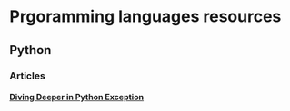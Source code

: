 # Prgoramming languages resources

## Python
### Articles
#### [Diving Deeper in Python Exception](https://dev.to/derlin/diving-deeper-into-python-exceptions-cf1?fbclid=IwAR2pV11gT6i-TUodCGx-V82xizB_IsmjSeVtgotNx22G5Cczh_vkNGVQGus#exception-chaining-and-the-magic-of-raw-context-endraw-)
